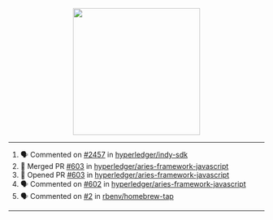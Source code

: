 <p align="center">
<img src="https://user-images.githubusercontent.com/61358536/126118557-75ac74a7-4655-4289-9a8d-e536322b7423.png" height="250" width="250"/>
</p>

---

<!--START_SECTION:activity-->
1. 🗣 Commented on [#2457](https://github.com/hyperledger/indy-sdk/issues/2457) in [hyperledger/indy-sdk](https://github.com/hyperledger/indy-sdk)
2. 🎉 Merged PR [#603](https://github.com/hyperledger/aries-framework-javascript/pull/603) in [hyperledger/aries-framework-javascript](https://github.com/hyperledger/aries-framework-javascript)
3. 💪 Opened PR [#603](https://github.com/hyperledger/aries-framework-javascript/pull/603) in [hyperledger/aries-framework-javascript](https://github.com/hyperledger/aries-framework-javascript)
4. 🗣 Commented on [#602](https://github.com/hyperledger/aries-framework-javascript/issues/602) in [hyperledger/aries-framework-javascript](https://github.com/hyperledger/aries-framework-javascript)
5. 🗣 Commented on [#2](https://github.com/rbenv/homebrew-tap/issues/2) in [rbenv/homebrew-tap](https://github.com/rbenv/homebrew-tap)
<!--END_SECTION:activity-->

---
